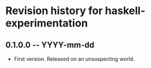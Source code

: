 # Revision history for haskell-experimentation

## 0.1.0.0 -- YYYY-mm-dd

* First version. Released on an unsuspecting world.
